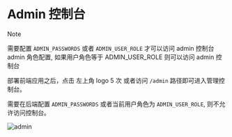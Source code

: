 # Admin 控制台

> [!NOTE]
> 需要配置 `ADMIN_PASSWORDS` 或者 `ADMIN_USER_ROLE` 才可以访问 admin 控制台
> admin 角色配置, 如果用户角色等于 ADMIN_USER_ROLE 则可以访问 admin 控制台

部署前端应用之后，点击 左上角 logo 5 次 或者访问 `/admin` 路径即可进入管理控制台。

需要在后端配置 `ADMIN_PASSWORDS` 或者当前用户角色为 `ADMIN_USER_ROLE`, 则不允许访问控制台。

![admin](/feature/admin.png)
